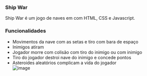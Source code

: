 ### Ship War

Ship War é um jogo de naves em com HTML, CSS e Javascript.  

### Funcionalidades

- Movimentos da nave com as setas e tiro com bara de espaço
- Inimigos atiram
- Jogador morre com colisão com tiro do inimigo ou com inimigo
- Tiro do jogador destroi nave do inimigo e concede pontos  
- Asteroides aleatórios complicam a vida do jogador  
![image](https://github.com/user-attachments/assets/376df687-d83e-4dbe-bf29-c4fef27fb5a7)




